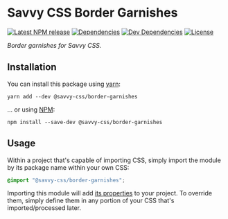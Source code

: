 # Savvy CSS Border Garnishes

[![Latest NPM release][npm-badge]][npm-badge-url]
[![Dependencies][dependencies-badge]][dependencies-badge-url]
[![Dev Dependencies][devDependencies-badge]][devDependencies-badge-url]
[![License][license-badge]][license-badge-url]

_Border garnishes for Savvy CSS._

## Installation

You can install this package using [yarn](https://yarnpkg.com/en/docs/install):

```shell
yarn add --dev @savvy-css/border-garnishes
```

... or using [NPM](https://docs.npmjs.com/getting-started/installing-node):

```shell
npm install --save-dev @savvy-css/border-garnishes
```

## Usage

Within a project that's capable of importing CSS, simply import
the module by its package name within your own CSS:

```css
@import "@savvy-css/border-garnishes";

```

Importing this module will add [its properties](/lib/border-garnishes.css) to your project. To override them, simply define them in any portion of your CSS that's imported/processed later.



[npm-badge]: https://img.shields.io/npm/v/@savvy-css/border-garnishes.svg
[npm-badge-url]: https://www.npmjs.com/package/@savvy-css/border-garnishes
[license-badge]: https://img.shields.io/npm/l/@savvy-css/border-garnishes.svg
[license-badge-url]: LICENSE
[dependencies-badge]: https://img.shields.io/david/savvy-css/border-garnishes.svg
[dependencies-badge-url]: https://david-dm.org/savvy-css/border-garnishes
[devDependencies-badge]: https://img.shields.io/david/dev/savvy-css/border-garnishes.svg
[devDependencies-badge-url]: https://david-dm.org/savvy-css/border-garnishes#info=devDependencies

